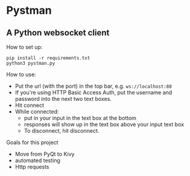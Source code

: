 # Pystman

## A Python websocket client

How to set up:

```
pip install -r requirements.txt
python3 pystman.py
```   

How to use:
- Put the url (with the port) in the top bar, e.g. `ws://localhost:80`
- If you're using HTTP Basic Access Auth, put the username and password into the next two text boxes.
- Hit connect
- While connected:
  - put in your input in the text box at the bottom
  - responses will show up in the text box above your input text box
  - To disconnect, hit disconnect. 

Goals for this project
- Move from PyQt to Kivy
- automated testing
- Http requests
